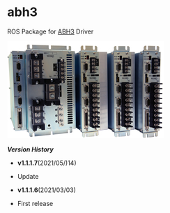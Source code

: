 # abh3
ROS Package for [ABH3](https://www.wacogiken.co.jp/agv/abh3.html) Driver


![](img/img_abh3_01.jpg)

**_Version History_**
* __v1.1.1.7__(2021/05/)14)
 - Update
* __v1.1.1.6__(2021/03/03)
 - First release
